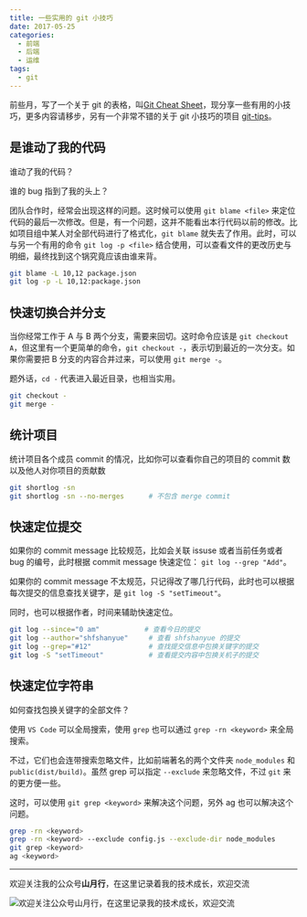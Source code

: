 ```yaml
---
title: 一些实用的 git 小技巧
date: 2017-05-25
categories:
  - 前端
  - 后端
  - 运维
tags:
  - git
---
```


前些月，写了一个关于 git 的表格，叫[Git Cheat Sheet](https://shfshanyue.github.io/cheat-sheets/git)，现分享一些有用的小技巧，更多内容请移步，另有一个非常不错的关于 git 小技巧的项目 [git-tips](https://github.com/git-tips/tips)。

<!--more-->

## 是谁动了我的代码

谁动了我的代码？

谁的 bug 指到了我的头上？

团队合作时，经常会出现这样的问题。这时候可以使用 `git blame <file>` 来定位代码的最后一次修改。但是，有一个问题，这并不能看出本行代码以前的修改。比如项目组中某人对全部代码进行了格式化，`git blame` 就失去了作用。此时，可以与另一个有用的命令 `git log -p <file>` 结合使用，可以查看文件的更改历史与明细，最终找到这个锅究竟应该由谁来背。

``` sh
git blame -L 10,12 package.json
git log -p -L 10,12:package.json
```

## 快速切换合并分支

当你经常工作于 A 与 B 两个分支，需要来回切。这时命令应该是 `git checkout A`，但这里有一个更简单的命令，`git checkout -`，表示切到最近的一次分支。如果你需要把 B 分支的内容合并过来，可以使用 `git merge -`。

题外话，`cd -` 代表进入最近目录，也相当实用。

``` sh
git checkout -
git merge -
```

## 统计项目

统计项目各个成员 commit 的情况，比如你可以查看你自己的项目的 commit 数以及他人对你项目的贡献数

``` sh
git shortlog -sn
git shortlog -sn --no-merges      # 不包含 merge commit
```

## 快速定位提交

如果你的 commit message 比较规范，比如会关联 issuse 或者当前任务或者 bug 的编号，此时根据 commit message 快速定位： `git log --grep "Add"`。

如果你的 commit message 不太规范，只记得改了哪几行代码，此时也可以根据每次提交的信息查找关键字，是 `git log -S "setTimeout"`。

同时，也可以根据作者，时间来辅助快速定位。

``` sh
git log --since="0 am" 　　　     # 查看今日的提交
git log --author="shfshanyue"     # 查看 shfshanyue 的提交
git log --grep="#12"              # 查找提交信息中包换关键字的提交
git log -S "setTimeout"           # 查看提交内容中包换关机子的提交
```

## 快速定位字符串 

如何查找包换关键字的全部文件？

使用 `VS Code` 可以全局搜索，使用 `grep` 也可以通过 `grep -rn <keyword>` 来全局搜索。

不过，它们也会连带搜索忽略文件，比如前端著名的两个文件夹 `node_modules` 和 `public(dist/build)`。虽然 grep 可以指定 `--exclude` 来忽略文件，不过 `git` 来的更方便一些。

这时，可以使用 `git grep <keyword>` 来解决这个问题，另外 ag 也可以解决这个问题。

``` sh
grep -rn <keyword>
grep -rn <keyword> --exclude config.js --exclude-dir node_modules
git grep <keyword>
ag <keyword>
```

<hr/>

欢迎关注我的公众号**山月行**，在这里记录着我的技术成长，欢迎交流

![欢迎关注公众号山月行，在这里记录我的技术成长，欢迎交流](https://shanyue.tech/qrcode.jpg)
